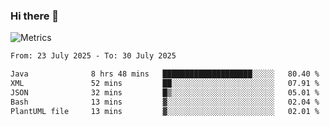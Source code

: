 ### Hi there 👋

![Metrics](https://github.com/radoapx/radoapx/blob/main/github-metrics.svg)

<!--START_SECTION:waka-->

```txt
From: 23 July 2025 - To: 30 July 2025

Java              8 hrs 48 mins   ████████████████████░░░░░   80.40 %
XML               52 mins         ██░░░░░░░░░░░░░░░░░░░░░░░   07.91 %
JSON              32 mins         █▒░░░░░░░░░░░░░░░░░░░░░░░   05.01 %
Bash              13 mins         ▓░░░░░░░░░░░░░░░░░░░░░░░░   02.04 %
PlantUML file     13 mins         ▓░░░░░░░░░░░░░░░░░░░░░░░░   02.01 %
```

<!--END_SECTION:waka-->

<!--
**radoapx/radoapx** is a ✨ _special_ ✨ repository because its `README.md` (this file) appears on your GitHub profile.

Here are some ideas to get you started:

- 🔭 I’m currently working on ...
- 🌱 I’m currently learning ...
- 👯 I’m looking to collaborate on ...
- 🤔 I’m looking for help with ...
- 💬 Ask me about ...
- 📫 How to reach me: ...
- 😄 Pronouns: ...
- ⚡ Fun fact: ...
-->
